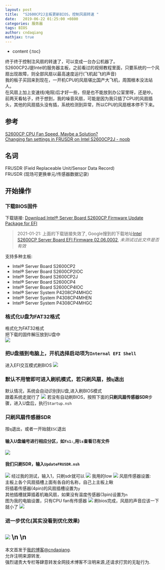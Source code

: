 ```yaml
---
layout: post
title:  "S2600CP2J主板更新BIOS，控制风扇转速 "
date:   2019-06-22 01:25:00 +0800
categories: 服务器
tags: BIOS
author: cndaqiang
mathjax: true
---
```

* content
{:toc}

终于终于控制注风扇的转速了，可以变成一台办公机器了。<br>
S2600CP2J是Intel的服务器主板，之前看过的视频教程里面，只要系统的一个风扇出现故障，则全部风扇以最高速度运行(飞机起飞的声音)<br>
我的板子买回来到现在，一开机CPU的风扇堪比国产大飞机，周围根本没法站人。<br>
在风扇上加上变速线(电阻)后才好一些，但是也不能放到办公室里呀，还是吵。<br>
前两天看帖子，终于想到，我的噪音风扇，可能是因为我只插了CPU的风扇插头，其他的风扇插头没有插，系统检测到异常，所以CPU的风扇根本停不下来。<br>






## 参考
[S2600CP CPU Fan Speed, Maybe a Solution?](https://forums.servethehome.com/index.php?threads/s2600cp-cpu-fan-speed-maybe-a-solution.13910/)<br>
[Changing fan settings in FRUSDR on Intel S2600CP2J - noob](https://forums.servethehome.com/index.php?threads/changing-fan-settings-in-frusdr-on-intel-s2600cp2j-noob.18348/)
## 名词
FRUSDR (Field Replaceable Unit/Sensor Data Record) <br>
FRUSDR (现场可更换单元/传感器数据记录)


## 开始操作
### 下载BIOS固件
下载链接: [Download Intel® Server Board S2600CP Firmware Update Package for EFI](https://downloadcenter.intel.com/download/26957/Intel-Server-Board-S2600CP-Firmware-Update-Package-for-EFI?product=56333)<br>
>2021-01-21: 上面的下载链接失效了, Google搜到的下载地址[Intel S2600CP Server Board EFI Firmware 02.06.0002](https://drivers.softpedia.com/get/MOTHERBOARD/Intel/Intel-S2600CP-Server-Board-EFI-Firmware-02060002.shtml), *未测试过此文件是否有效*

支持多种主板:
- Intel® Server Board S2600CP2
- Intel® Server Board S2600CP2IOC
- Intel® Server Board S2600CP2J
- Intel® Server Board S2600CP4
- Intel® Server Board S2600CP4IOC
- Intel® Server System P4208CP4MHGC
- Intel® Server System P4308CP4MHEN
- Intel® Server System P4308CP4MHGC

### 格式化U盘为FAT32格式
格式化为FAT32格式<br>
把下载的固件解压放到U盘中<br>
![](/uploads/2019/06/bios.jpg)

### 把U盘插到电脑上，开机选择启动项为`Internal EFI Shell`
进入EFI交互模式刷BIOS
![](/uploads/2019/06/efi.jpg)

### 默认不用管即可进入刷机模式，若只刷风扇，按`q`退出
默认情况，系统会自动识别到U盘,进入刷BIOS模式<br>
跟着系统走就行了
![](/uploads/2019/06/package.jpg)
若没有自动刷BIOS，按照下面的**只刷风扇传感器SDR**步骤，进入U盘后，执行`Startup.nsh`

### 只刷风扇传感器SDR
按`q`退出，或者一开始就`ESC`退出
#### 输入U盘编号进行相应分区，如`fs1:`,用`ls`查看已有文件
![](/uploads/2019/06/fs.jpg)
#### 我们只刷SDR，输入`UpdateFRUSDR.nsh`
![](/uploads/2019/06/fru.jpg)
经过我的测试，输入1，只刷sdr就可以
![](/uploads/2019/06/sdr.jpg)
我用的low
![](/uploads/2019/06/low.jpg)
风扇传感器设置:<br>
主板上各个风扇插槽上面有各自的名称，自己上主板上瞅<br>
将插着传感器(4pin)的风扇插槽设置为`y`<br>
其他插槽就算插着机箱风扇，如果没有温度传感器(3pin)设置为`n`<br>
图为我的电脑设置，只有CPU fan有传感器
![](/uploads/2019/06/fan.jpg)
刷bios完成，风扇的声音应该一下就小了
![](/uploads/2019/06/ok.jpg)

### 进一步优化(其实没看到优化效果)
![](/uploads/2019/06/biosfan.jpg)
\n
\n
------
本文首发于[我的博客@cndaqiang](https://cndaqiang.github.io/).<br>
允许注明来源转发.<br>
强烈谴责大专栏等肆意转发全网技术博客不注明来源,还请求打赏的无耻行为.
